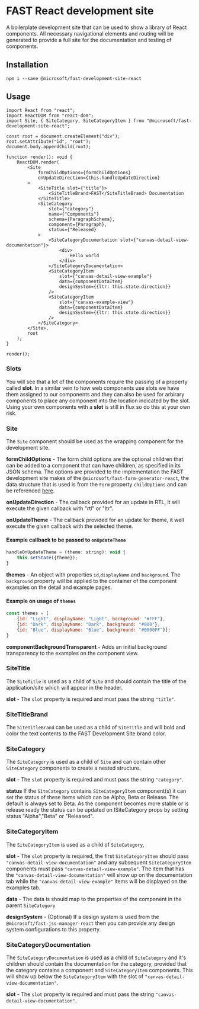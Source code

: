 # FAST React development site
A boilerplate development site that can be used to show a library of React components. All necessary navigational elements and routing will be generated to provide a full site for the documentation and testing of components.

## Installation
`npm i --save @microsoft/fast-development-site-react`

## Usage
```
import React from "react";
import ReactDOM from "react-dom";
import Site, { SiteCategory, SiteCategoryItem } from "@microsoft/fast-development-site-react";

const root = document.createElement("div");
root.setAttribute("id", "root");
document.body.appendChild(root);

function render(): void {
    ReactDOM.render(
        <Site
            formChildOptions={formChildOptions}
            onUpdateDirection={this.handleUpdateDirection}
        >
            <SiteTitle slot={"title"}>
                <SiteTitleBrand>FAST</SiteTitleBrand> Documentation
            </SiteTitle>
            <SiteCategory
                slot={"category"}
                name={"Components"}
                schema={ParagraphSchema},
                component={Paragraph},
                status={"Released}
            >
                <SiteCategoryDocumentation slot={"canvas-detail-view-documentation"}>
                    <div>
                        Hello world
                    </div>
                </SiteCategoryDocumentation>
                <SiteCategoryItem
                    slot={"canvas-detail-view-example"}
                    data={componentDataItem}
                    designSystem={{ltr: this.state.direction}}
                />
                <SiteCategoryItem
                    slot={"canvas-example-view"}
                    data={componentDataItem}
                    designSystem={{ltr: this.state.direction}}
                />
            </SiteCategory>
        </Site>,
        root
    );
}

render();
```

### Slots
You will see that a lot of the components require the passing of a property called **slot**. In a similar vein to how web components use slots we have them assigned to our components and they can also be used for arbirary components to place any component into the location indicated by the slot. Using your own components with a **slot** is still in flux so do this at your own risk.

### Site
The `Site` component should be used as the wrapping component for the development site.

**formChildOptions** - The form child options are the optional children that can be added to a component that can have children, as specified in its JSON schema. The options are provided to the implementation the FAST development site makes of the `@microsoft/fast-form-generator-react`, the data structure that is used is from the `Form` property `childOptions` and can be referenced [here](../fast-form-generator-react/README.md).

**onUpdateDirection** - The callback provided for an update in RTL, it will execute the given callback with "rtl" or "ltr".

**onUpdateTheme** - The callback provided for an update for theme, it well execute the given callback with the selected theme.

#### Example callback to be passed to `onUpdateTheme`
```jsx
handleOnUpdateTheme = (theme: string): void {
    this.setState({theme});
}
```
**themes** - An object with properties `id`,`displayName` and `background`. The `background` property will be applied to the container of the component examples on the detail and example pages.

#### Example on usage of `themes`
```jsx
const themes = [
    {id: "Light", displayName: "Light", background: "#FFF"},
    {id: "Dark", displayName: "Dark", background: "#000"},
    {id: "Blue", displayName: "Blue", background: "#0000FF"}];
}
```

**componentBackgroundTransparent** - Adds an initial background transparency to the examples on the component view.

### SiteTitle
The `SiteTitle` is used as a child of `Site` and should contain the title of the application/site which will appear in the header.

**slot** - The `slot` property is required and must pass the string `"title"`.

### SiteTitleBrand
The `SiteTitleBrand` can be used as a child of `SiteTitle` and will bold and color the text contents to the FAST Development Site brand color.

### SiteCategory
The `SiteCategory` is used as a child of `Site` and can contain other `SiteCategory` components to create a nested structure.

**slot** - The `slot` property is required and must pass the string `"category"`.

**status**
If the `SiteCategory` contains `SiteCategoryItem` component(s) it can set the status of these items which can be Alpha, Beta or Release. The default is always set to Beta. As the component becomes more stable or is release ready the status can be updated on ISiteCategory props by setting status "Alpha","Beta" or "Released".

### SiteCategoryItem
The `SiteCategoryItem` is used as a child of `SiteCategory`, 

**slot** - The `slot` property is required, the first `SiteCategoryItem` should pass `"canvas-detail-view-documentation"` and any subsequent `SiteCategoryItem` components must pass `"canvas-detail-view-example"`. The item that has the `"canvas-detail-view-documentation"` will show up on the documentation tab while the `"canvas-detail-view-example"` items will be displayed on the examples tab.

**data** - The data is should map to the properties of the component in the parent `SiteCategory`

**designSystem** - (Optional) If a design system is used from the `@microsoft/fast-jss-manager-react` then you can provide any design system configurations to this property.

### SiteCategoryDocumentation
The `SiteCategoryDocumentation` is used as a child of `SiteCategory` and it's children should contain the documentation for the category, provided that the category contains a component and `SiteCategoryItem` components. This will show up below the `SiteCategoryItem` with the slot of `"canvas-detail-view-documentation"`.

**slot** - The `slot` property is required and must pass the string `"canvas-detail-view-documentation"`.
